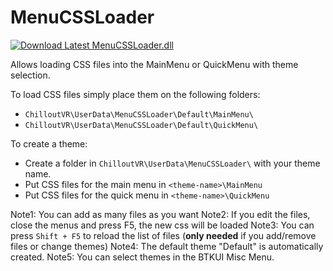 # MenuCSSLoader

[![Download Latest MenuCSSLoader.dll](../.Resources/DownloadButtonEnabled.svg "Download Latest MenuCSSLoader.dll")](https://github.com/kafeijao/Kafe_CVR_Mods/releases/latest/download/MenuCSSLoader.dll)

Allows loading CSS files into the MainMenu or QuickMenu with theme selection.

To load CSS files simply place them on the following folders:
- `ChilloutVR\UserData\MenuCSSLoader\Default\MainMenu\`
- `ChilloutVR\UserData\MenuCSSLoader\Default\QuickMenu\`

To create a theme:
- Create a folder in `ChilloutVR\UserData\MenuCSSLoader\` with your theme name.
- Put CSS files for the main menu in `<theme-name>\MainMenu`
- Put CSS files for the quick menu in `<theme-name>\QuickMenu`


Note1: You can add as many files as you want
Note2: If you edit the files, close the menus and press F5, the new css will be loaded
Note3: You can press `Shift + F5` to reload the list of files (__only needed__ if you add/remove files or change themes)
Note4: The default theme "Default" is automatically created.
Note5: You can select themes in the BTKUI Misc Menu.
